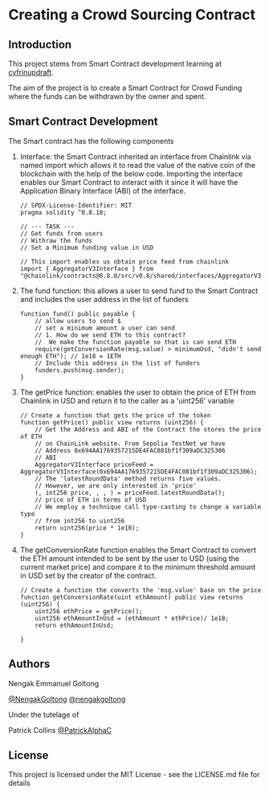 # Creating a Crowd Sourcing Contract

## Introduction
This project stems from Smart Contract development learning at [cyfrinupdraft](https://updraft.cyfrin.io).

The aim of the project is to create a Smart Contract for Crowd Funding where the funds can be withdrawn by the owner and spent.

## Smart Contract Development
The Smart contract has the following components

1. Interface: the Smart Contract inherited an interface from Chainlink via named import which allows it to read the value of the native coin of the blockchain with the help of the below code. Importing the interface enables our Smart Contract to interact with it since it will have the Application Binary Interface (ABI) of the interface.
    ```
    // SPDX-License-Identifier: MIT
    pragma solidity ^0.8.18;

    // --- TASK ---
    // Get funds from users
    // Withraw the funds
    // Set a Minimum funding value in USD

    // This import enables us obtain price feed from chainlink
    import { AggregatorV3Interface } from "@chainlink/contracts@0.8.0/src/v0.8/shared/interfaces/AggregatorV3Interface.sol";

    ```

2. The fund function: this allows a user to send fund to the Smart Contract    and includes the user address in the list of funders
    ```
    function fund() public payable {
        // allow users to send $
        // set a minimum amount a user can send
        // 1. How do we send ETH to this contract?
        //  We make the function payable so that is can send ETH
        require(getConversionRate(msg.value) > minimumUsd, "didn't send enough ETH"); // 1e18 = 1ETH
        // Include this address in the list of funders
        funders.push(msg.sender);
    }
    ```

3. The getPrice function: enables the user to obtain the price of ETH from Chainlink in USD and return it to the caller as a 'uint256' variable
    ```
    // Create a function that gets the price of the token
    function getPrice() public view returns (uint256) {
        // Get the Address and ABI of the Contract the stores the price of ETH
        // on ChainLink website. From Sepolia TestNet we have
        // Address 0x694AA1769357215DE4FAC081bf1f309aDC325306 
        // ABI 
        AggregatorV3Interface priceFeed = AggregatorV3Interface(0x694AA1769357215DE4FAC081bf1f309aDC325306);
        // The 'latestRoundData' method returns five values. 
        // However, we are only interested in 'price'
        (, int256 price, , , ) = priceFeed.latestRoundData();
        // price of ETH in terms of USD
        // We employ a technique call type-casting to change a variable type
        // from int256 to uint256
        return uint256(price * 1e10);
    }
    ```

4. The getConversionRate function enables the Smart Contract to convert the ETH amount intended to be sent by the user to USD (using the current market price) and compare it to the minimum threshold amount in USD set by the creator of the contract.
    ```
    // Create a function the converts the 'msg.value' base on the price
    function getConversionRate(uint ethAmount) public view returns (uint256) {
        uint256 ethPrice = getPrice();
        uint256 ethAmountInUsd = (ethAmount * ethPrice)/ 1e18;
        return ethAmountInUsd;

    }
    ```

## Authors
Nengak Emmanuel Goltong 

[@NengakGoltong](https://twitter.com/nengakgoltong) 
[@nengakgoltong](https://www.linkedin.com/in/nengak-goltong-81009b200)

Under the tutelage of 

Patrick Collins
[@PatrickAlphaC](https://twitter.com/PatrickAlphaC)

## License
This project is licensed under the MIT License - see the LICENSE.md file for details